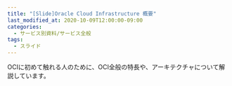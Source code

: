 ```yaml
---
title: "[Slide]Oracle Cloud Infrastructure 概要"
last_modified_at: 2020-10-09T12:00:00-09:00
categories:
  - サービス別資料/サービス全般
tags:
  - スライド
---
```


OCIに初めて触れる人のために、OCI全般の特長や、アーキテクチャについて解説しています。  

<div style="max-width:768px">
<script async class="speakerdeck-embed" data-id="63c6514d88204918bc3e572bd3183589" data-ratio="1.77777777777778" src="//speakerdeck.com/assets/embed.js"></scipt></div>